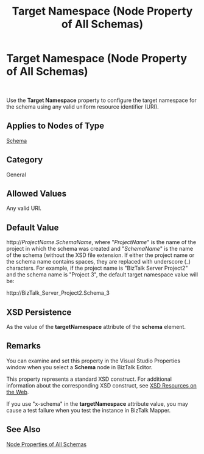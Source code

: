 ﻿---
title: Target Namespace (Node Property of All Schemas)
TOCTitle: Target Namespace (Node Property of All Schemas)
ms:assetid: 6067d3a3-f8f4-4ba4-b6c3-175755b90d67
ms:mtpsurl: https://msdn.microsoft.com/en-us/library/Aa560441(v=BTS.80)
ms:contentKeyID: 51528429
ms.date: 08/30/2017
mtps_version: v=BTS.80
---

# Target Namespace (Node Property of All Schemas)

 

Use the **Target Namespace** property to configure the target namespace for the schema using any valid uniform resource identifier (URI).

## Applies to Nodes of Type

[Schema](schema-node-properties.md)

## Category

General

## Allowed Values

Any valid URI.

## Default Value

http://*ProjectName*.*SchemaName*, where "*ProjectName*" is the name of the project in which the schema was created and "*SchemaName*" is the name of the schema (without the XSD file extension. If either the project name or the schema name contains spaces, they are replaced with underscore (\_) characters. For example, if the project name is "BizTalk Server Project2" and the schema name is "Project 3", the default target namespace value will be:

http://BizTalk\_Server\_Project2.Schema\_3

## XSD Persistence

As the value of the **targetNamespace** attribute of the **schema** element.

## Remarks

You can examine and set this property in the Visual Studio Properties window when you select a **Schema** node in BizTalk Editor.

This property represents a standard XSD construct. For additional information about the corresponding XSD construct, see [XSD Resources on the Web](https://msdn.microsoft.com/library/aa547363\(v=bts.80\)).

If you use "x-schema" in the **targetNamespace** attribute value, you may cause a test failure when you test the instance in BizTalk Mapper.

## See Also

[Node Properties of All Schemas](node-properties-of-all-schemas.md)


